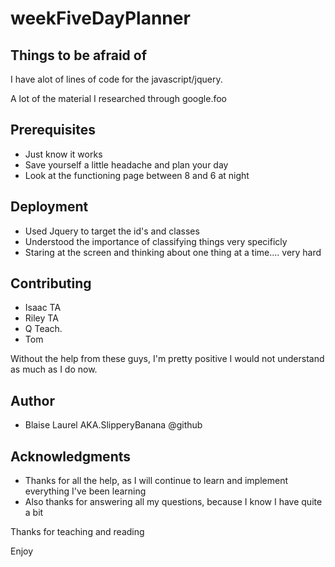 # weekFiveDayPlanner

<h2>Things to be afraid of</h2>
<p>I have alot of lines of code for the javascript/jquery.</p>
<p>A lot of the material I researched through google.foo</p>
<h2>Prerequisites</h2>
<ul>
  <li>Just know it works</li>
  <li>Save yourself a little headache and plan your day</li>
  <li>Look at the functioning page between 8 and 6 at night</li>
</ul>
<h2>Deployment</h2>
<ul>
  <li>Used Jquery to target the id's and classes</li>
  <li>Understood the importance of classifying things very specificly</li>
  <li>Staring at the screen and thinking about one thing at a time.... very hard</li>
</ul>
<h2>Contributing</h2>
<ul>
  <li>Isaac TA</li>
  <li>Riley TA</li>
  <li> Q Teach.</li>
  <li> Tom </li>
</ul>
<p>Without the help from these guys, I'm pretty positive I would not understand as much as I do now.</p>
<h2>Author</h2>
<ul>
  <li>Blaise Laurel AKA.SlipperyBanana @github</li>
</ul>
<h2>Acknowledgments</h2>
<ul>
  <li>Thanks for all the help, as I will continue to learn and implement everything I've been learning</li>
  <li>Also thanks for answering all my questions, because I know I have quite a bit</li>
</ul>
<p>Thanks for teaching and reading</p>
<p>Enjoy</p>
